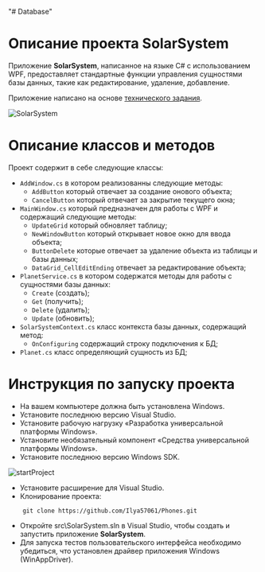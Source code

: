 "# Database" 
# Описание проекта __SolarSystem__
Приложение __SolarSystem__, написанное на языке C# с использованием WPF, предоставляет стандартные функции управления сущностями базы данных, такие как редактирование, удаление, добавление.

Приложение написано на основе [технического задания](https://docs.google.com/document/d/1WfN2AcFEWbunQOdH66dF8DP4konRUROU/edit).

![SolarSystem](https://github.com/annleshkevich/SolarSystem/blob/main/1.png)

# Oписание классов и методов
Проект содержит в себе следующие классы:
+ `AddWindow.cs` в котором реализованны следующие методы:
    + `AddButton` который отвечает за создание онового объекта;
    + `CancelButton` который отвечает за закрытие текущего окна;
+ `MainWindow.cs` который предназначен для работы с WPF и содержащий следующие методы:
    + `UpdateGrid` который обновляет таблицу;
    + `NewWindowButton` который открывает новое окно для ввода объекта;
    + `ButtonDelete` которые отвечает за удаление объекта из таблицы и базы данных;
    + `DataGrid_CellEditEnding` отвечает за редактирование объекта;
+ `PlanetService.cs` в котором содержатся методы для работы с сущностями базы данных:
    + `Create` (создать);
    + `Get` (получить);
    + `Delete` (удалить);
    + `Update` (обновить);
+ `SolarSystemContext.cs` класс контекста базы данных, содержащий метод:
    + `OnConfiguring` содержащий строку подключения к БД;
+ `Planet.cs` класс определяющий сущность из БД;


# Инструкция по запуску проекта

+ На вашем компьютере должна быть установлена Windows.
+ Установите последнюю версию Visual Studio.
+ Установите рабочую нагрузку «Разработка универсальной платформы Windows».
+ Установите необязательный компонент «Средства универсальной платформы Windows».
+ Установите последнюю версию Windows SDK.

![startProject](https://user-images.githubusercontent.com/96730744/197644537-27ffa0a6-4350-495f-883b-154ead8c3013.png)

+ Установите расширение для Visual Studio.
+ Клонирование проекта: 
```
    git clone https://github.com/Ilya57061/Phones.git
```
+ Откройте src\SolarSystem.sln в Visual Studio, чтобы создать и запустить приложение __SolarSystem__.
+ Для запуска тестов пользовательского интерфейса необходимо убедиться, что установлен драйвер приложения Windows (WinAppDriver).




